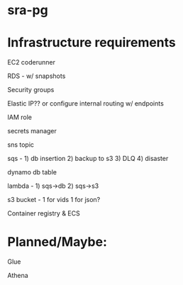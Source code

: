 # sra-pg

# Infrastructure requirements

EC2 coderunner

RDS - w/ snapshots

Security groups

Elastic IP?? or configure internal routing w/ endpoints

IAM role

secrets manager

sns topic

sqs - 1) db insertion 2) backup to s3 3) DLQ 4) disaster

dynamo db table

lambda - 1) sqs->db 2) sqs->s3

s3 bucket - 1 for vids 1 for json?

Container registry & ECS


# Planned/Maybe:

Glue

Athena

